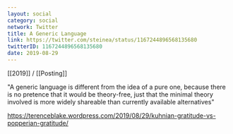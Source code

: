 ```yaml
---
layout: social
category: social
network: Twitter
title: A Generic Language
link: https://twitter.com/steinea/status/1167244896568135680
twitterID: 1167244896568135680
date: 2019-08-29
---
```


[[2019]] / [[Posting]]

"A generic language is different from the idea of a pure one, because there is no pretence that it would be theory-free, just that the minimal theory involved is more widely shareable than currently available alternatives"

<https://terenceblake.wordpress.com/2019/08/29/kuhnian-gratitude-vs-popperian-gratitude/>
